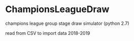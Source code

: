 # ChampionsLeagueDraw
champions league group stage draw simulator (python 2.7)

read from CSV to import data 2018-2019 
